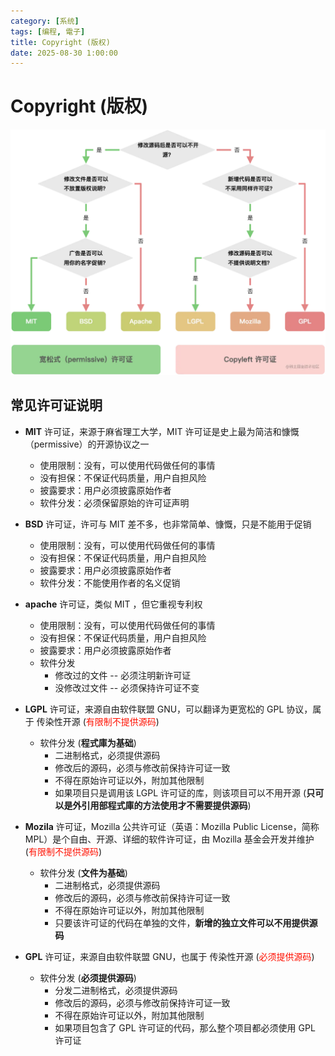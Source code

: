 ```yaml
---
category: [系统]
tags: [编程, 電子]
title: Copyright (版权)
date: 2025-08-30 1:00:00
---
```


<style>
  table {
    width: 100%
    }
  td {
    vertical-align: center;
    text-align: center;
  }
  td.left {
    vertical-align: center;
    text-align: left;
  }  
  table.inputT{
    margin: 10px;
    width: auto;
    margin-left: auto;
    margin-right: auto;
    border: none;
  }
  input{
    text-align: center;
    padding: 0px 10px;
  }
  iframe{
    width: 100%;
    display: block;
    border-style:none;
  }
</style>

# Copyright (版权)

![Alt X](../assets/img/misc/license.png)


## 常见许可证说明

 - **MIT** 许可证，来源于麻省理工大学，MIT 许可证是史上最为简洁和慷慨（permissive）的开源协议之一

    - 使用限制：没有，可以使用代码做任何的事情
    - 没有担保：不保证代码质量，用户自担风险
    - 披露要求：用户必须披露原始作者
    - 软件分发：必须保留原始的许可证声明


 - **BSD** 许可证，许可与 MIT 差不多，也非常简单、慷慨，只是不能用于促销

    - 使用限制：没有，可以使用代码做任何的事情
    - 没有担保：不保证代码质量，用户自担风险
    - 披露要求：用户必须披露原始作者
    - 软件分发：不能使用作者的名义促销


 - **apache** 许可证，类似 MIT ，但它重视专利权

    - 使用限制：没有，可以使用代码做任何的事情
    - 没有担保：不保证代码质量，用户自担风险
    - 披露要求：用户必须披露原始作者
    - 软件分发
       - 修改过的文件 -- 必须注明新许可证
       - 没修改过文件 -- 必须保持许可证不变


 - **LGPL** 许可证，来源自由软件联盟 GNU，可以翻译为更宽松的 GPL 协议，属于 传染性开源 (<font color="#FF1000">有限制不提供源码</font>)

    - 软件分发 (**程式庫为基础**)
       - 二进制格式，必须提供源码
       - 修改后的源码，必须与修改前保持许可证一致
       - 不得在原始许可证以外，附加其他限制
       - 如果项目只是调用该 LGPL 许可证的库，则该项目可以不用开源 (**只可以是外引用部程式庫的方法使用才不需要提供源码**)


 - **Mozila** 许可证，Mozilla 公共许可证（英语：Mozilla Public License，简称 MPL）是个自由、开源、详细的软件许可证，由 Mozilla 基金会开发并维护 (<font color="#FF1000">有限制不提供源码</font>)

    - 软件分发 (**文件为基础**)
        - 二进制格式，必须提供源码
        - 修改后的源码，必须与修改前保持许可证一致
        - 不得在原始许可证以外，附加其他限制
        - 只要该许可证的代码在单独的文件，**新增的独立文件可以不用提供源码**


 - **GPL** 许可证，来源自由软件联盟 GNU，也属于 传染性开源 (<font color="#FF1000">必须提供源码</font>)

    - 软件分发 (**必须提供源码**)
       - 分发二进制格式，必须提供源码
       - 修改后的源码，必须与修改前保持许可证一致
       - 不得在原始许可证以外，附加其他限制
       - 如果项目包含了 GPL 许可证的代码，那么整个项目都必须使用 GPL 许可证